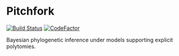 Pitchfork
=========

[![Build Status](https://travis-ci.org/tgvaughan/pitchfork.svg?branch=master)](https://travis-ci.org/tgvaughan/pitchfork)
[![CodeFactor](https://www.codefactor.io/repository/github/tgvaughan/pitchfork/badge)](https://www.codefactor.io/repository/github/tgvaughan/pitchfork)

Bayesian phylogenetic inference under models supporting explicit polytomies.

